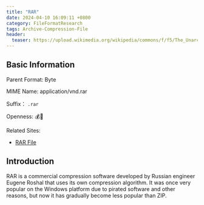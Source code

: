 ```yaml
---
title: "RAR"
date: 2024-04-10 16:09:11 +0800
category: FileFormatResearch
tags: Archive-Compression-File
header:
  teaser: https://upload.wikimedia.org/wikipedia/commons/f/f5/The_Unarchiver_rar.png
---
```


## Basic Information

Parent Format: Byte

MIME Name: application/vnd.rar

Suffix： `.rar`

Openness: 💰📕

Related Sites:

* [RAR File](https://www.rarlab.com/rar_file.htm)

## Introduction

RAR is a commercial compression software developed by Russian engineer Eugene Roshal that uses its own compression algorithm. It was once very popular on the Windows platform due to pirated software and other reasons, but now it has gradually become less popular than ZIP.
